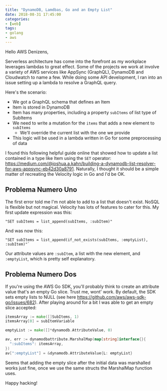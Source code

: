```yaml
---
title: "DynamoDB, Lamdbas, Go and an Empty List"
date: 2018-08-31 17:45:00
categories:
- [web]
tags:
- golang
- aws
---
```


Hello AWS Denizens,

Serverless architecture has come into the forefront as my workplace leverages lambdas to great effect. Some of the projects we work at involve a variety of AWS services like AppSync (GraphQL), DynamoDB and Cloudwatch to name a few. While doing some API development, I ran into an issue setting up a lambda to resolve a GraphQL query.

Here's the scenario:

* We got a GraphQL schema that defines an Item
* Item is stored in DynamoDB
* Item has many properties, including a property `subItems` of list type of SubItems
* We need to write a mutation for the `items` that adds a new element to `subItems`
  * We'll override the current list with the one we provide
* This logic will be used in a lambda written in Go for some preprocessing of data

I found this following helpful guide online that showed how to update a list contained in a type like Item using the `SET` operator: <a href="https://medium.com/@joshua.a.kahn/building-a-dynamodb-list-resolver-for-aws-appsync-eb42d30a8791" target="_blank" rel="nofollow noopener noreferrer">https://medium.com/@joshua.a.kahn/building-a-dynamodb-list-resolver-for-aws-appsync-eb42d30a8791</a>. Naturally, I thought it should be a simple matter of recreating the Velocity logic in Go and I'd be OK.

## Problema Numero Uno

The first error told me I'm not able to add to a list that doesn't exist. NoSQL is flexible but not magical. Velocity has lots of features to cater for this. My first update expression was this:

```velocity
"SET subItems = list_append(subItems, :subItem)"
```

And was now this:

```velocity
"SET subItems = list_append(if_not_exists(subItems, :emptyList), :subItem)"`
```

Our attribute values are `:subItem`, a list with the new element, and `:emptyList`, which is pretty self explanatory.

## Problema Numero Dos

If you're using the AWS Go SDK, you'll probably think to create an attribute value that's an empty Go slice. Trust me, wont' work. By default, the SDK sets empty lists to NULL (see here <a href="https://github.com/aws/aws-sdk-go/issues/682" target="_blank" rel="nofollow noopener noreferrer">https://github.com/aws/aws-sdk-go/issues/682</a>). After playing around for a bit I was able to get an empty slice accepted:

```go
itemsArray := make([]SubItems, 1)
itemsArray[0] = subItemVariable

emptyList := make([]*dynamodb.AttributeValue, 0)

av, err := dynamodbattribute.MarshalMap(map[string]interface{}{
  ":subItems": itemsArray,
})
av[":emptyList"] = &dynamodb.AttributeValue{L: emptyList}
```

Seems that adding the empty slice after the initial data was marshalled works just fine, once we use the same structs the MarshalMap function uses.

Happy hacking!
